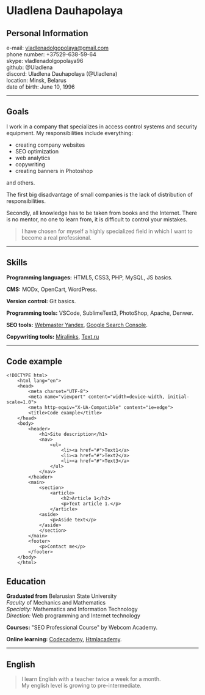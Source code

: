 Uladlena Dauhapolaya
======

Personal Information
------------

e-mail: vladlenadolgopolaya@gmail.com  
phone number: +37529-638-59-64  
skype: vladlenadolgopolaya96  
github: @Uladlena  
discord: Uladlena Dauhapolaya (@Uladlena)  
location: Minsk, Belarus  
date of birth: June 10, 1996  

---

Goals
--------

I work in a company that specializes in access control systems and security equipment. My responsibilities include everything:  
* creating company websites
* SEO optimization
* web analytics
* copywriting
* creating banners in Photoshop  

and others.

The first big disadvantage of small companies is the lack of distribution of responsibilities.  

Secondly, all knowledge has to be taken from books and the Internet. There is no mentor, no one to learn from, it is difficult to control your mistakes.  

>I have chosen for myself a highly specialized field in which I want to become a real professional.

---

Skills
------

**Programming languages:** HTML5, CSS3, PHP, MySQL, JS basics.

**CMS:** MODx, OpenCart, WordPress.

**Version control:** Git basics.

**Programming tools:** VSCode, SublimeText3, PhotoShop, Apache, Denwer. 

**SEO tools:** [Webmaster Yandex](https://webmaster.yandex.ru/welcome/ "Link to Webmaster Yandex"), [Google Search Console](https://search.google.com/search-console/ "Link to Google Search Console").

**Сopywriting tools:**  [Miralinks](https://www.miralinks.ru/ "Link to website Miralinks.ru"), [Text.ru](https://text.ru/ "Link to website Text.ru")

---

Code example
-------------

    <!DOCTYPE html>
        <html lang="en">
        <head>
            <meta charset="UTF-8">
            <meta name="viewport" content="width=device-width, initial-scale=1.0">
            <meta http-equiv="X-UA-Compatible" content="ie=edge">
            <title>Code example</title>
        </head>
        <body>
            <header>
                <h1>Site description</h1>
                <nav>
                    <ul>
                        <li><a href="#">Text1</a>
                        <li><a href="#">Text2</a>
                        <li><a href="#">Text3</a>
                    </ul>
                </nav>
            </header>
            <main>
                <section>
                    <article>
                        <h2>Article 1</h2>
                        <p>Text article 1.</p>
                    </article>
                <aside>
                    <p>Aside text</p> 
                </aside>
                </section>      
            </main>
            <footer>
                <p>Contact me</p>
            </footer>
        </body>
        </html>


Education 
---------

**Graduated from** Belarusian State University  
*Faculty* of Mechanics and Mathematics  
*Specialty:* Mathematics and Information Technology  
 *Direction:* Web programming and Internet technology

 **Courses:** "SEO Professional Course" by Webcom Academy.

 **Online learning:** [Codecademy](https://www.codecademy.com/profiles/Uladlena/ "Link to my profile Codecademy.com"), [Htmlacademy](https://htmlacademy.ru/profile/id228090/ "Link to my profile Htmlacademy.ru").

---

English
-------

>I learn English with a teacher twice a week for a month.  
My english level is growing to pre-intermediate.